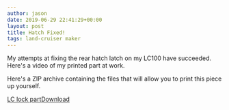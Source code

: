 ```yaml
---
author: jason
date: 2019-06-29 22:41:29+00:00
layout: post
title: Hatch Fixed!
tags: land-cruiser maker
---
```


My attempts at fixing the rear hatch latch on my LC100 have succeeded. Here's a video of my printed part at work.

Here's a ZIP archive containing the files that will allow you to print this piece up yourself.


[LC lock part](http://www.thecoldfish.com/wp-content/uploads/2019/06/LC-lock-part.zip)[Download](http://www.thecoldfish.com/wp-content/uploads/2019/06/LC-lock-part.zip)



